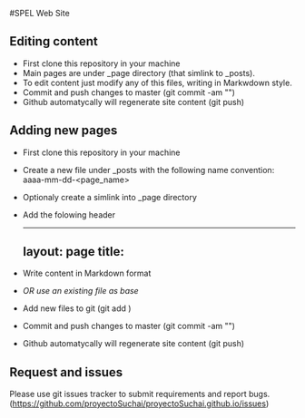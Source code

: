 #SPEL Web Site

## Editing content

* First clone this repository in your machine
* Main pages are under _page directory (that simlink to _posts).
* To edit content just modify any of this files, writing in Markwdown style.
* Commit and push changes to master (git commit -am "<some message>")
* Github automatycally will regenerate site content (git push)

## Adding new pages

* First clone this repository in your machine
* Create a new file under _posts with the following name convention: aaaa-mm-dd-<page_name>
* Optionaly create a simlink into _page directory
* Add the folowing header

    ---
    layout: page
    title: <Page title>
    ---

* Write content in Markdown format
* *OR use an existing file as base*
* Add new files to git (git add <files>)
* Commit and push changes to master (git commit -am "<some message>")
* Github automatycally will regenerate site content (git push)

## Request and issues

Please use git issues tracker to submit requirements and report bugs. (https://github.com/proyectoSuchai/proyectoSuchai.github.io/issues)
